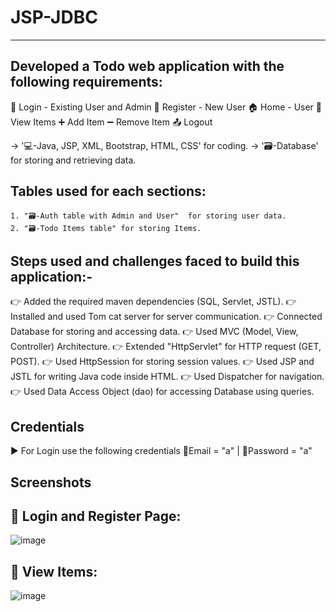 # JSP-JDBC
----------

Developed a Todo web application with the following requirements:
-----------------------------------------------------------------
  👤 Login - Existing User and Admin
  👥 Register - New User
  🏠 Home - User
        👀 View Items 
            ➕ Add Item 
            ➖ Remove Item
  📤 Logout

-> '💻-Java, JSP, XML, Bootstrap, HTML, CSS' for coding.
-> '🗃️-Database' for storing and retrieving data.

Tables used for each sections:
-----------------------------
    1. "🗃️-Auth table with Admin and User"  for storing user data.
    2. "🗃️-Todo Items table" for storing Items.

    
Steps used and challenges faced to build this application:-
-----------------------------------------------------------
  👉 Added the required maven dependencies (SQL, Servlet, JSTL).
  👉 Installed and used Tom cat server for server communication.
  👉 Connected Database for storing and accessing data.
  👉 Used MVC (Model, View, Controller) Architecture.
  👉 Extended "HttpServlet" for HTTP request (GET, POST).
  👉 Used HttpSession for storing session values.
  👉 Used JSP and JSTL for writing Java code inside HTML.
  👉 Used Dispatcher for navigation.
  👉 Used Data Access Object (dao) for accessing Database using queries.


Credentials 
-----------
  ▶️ For Login use the following credentials
      📧Email = "a" | 🔐Password = "a"



Screenshots
-----------

👤 Login and Register Page:
---------------------------
![image](https://github.com/KarthigaGurusamy/JSP-JDBC/assets/145537707/db6689cb-b80c-4a2a-af9f-94e9dc913294)


👀 View Items: 
-------------
![image](https://github.com/KarthigaGurusamy/JSP-JDBC/assets/145537707/631bf3cd-82a1-453a-ae98-90098b281e8e)

  




  
